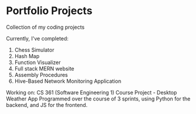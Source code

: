 # Portfolio Projects

Collection of my coding projects

Currently, I've completed:

1. Chess Simulator
2. Hash Map
3. Function Visualizer
4. Full stack MERN website
5. Assembly Procedures
6. Hive-Based Network Monitoring Application

Working on: 
CS 361 (Software Engineering 1) Course Project - Desktop Weather App
Programmed over the course of 3 sprints, using Python for the backend, and JS for the frontend.
